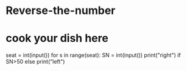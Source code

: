 # Reverse-the-number
# cook your dish here
seat = int(input())
for s in range(seat):
  SN = int(input())
  print("right") if SN>50 else print("left")
